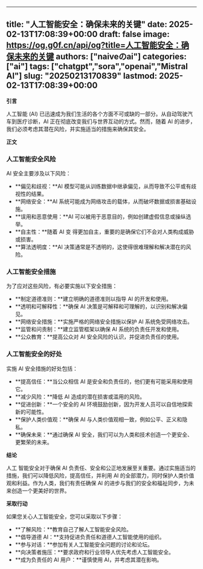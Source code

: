 
---
title: "人工智能安全：确保未来的关键"
date: 2025-02-13T17:08:39+00:00
draft: false
image: https://og.g0f.cn/api/og?title=人工智能安全：确保未来的关键
authors: ["naiveのai"]
categories: ["ai"]
tags: ["chatgpt","sora","openai","Mistral AI"]
slug: "20250213170839"
lastmod: 2025-02-13T17:08:39+00:00
---
**引言**

人工智能 (AI) 已迅速成为我们生活的各个方面不可或缺的一部分。从自动驾驶汽车到医疗诊断，AI 正在彻底改变我们与世界互动的方式。然而，随着 AI 的进步，我们必须考虑其潜在风险，并实施适当的措施来确保其安全。

**正文**

### 人工智能安全风险

AI 安全主要涉及以下风险：

- **偏见和歧视：**AI 模型可能从训练数据中继承偏见，从而导致不公平或有歧视性的结果。
- **网络安全：**AI 系统可能成为网络攻击的载体，从而破坏数据或损害基础设施。
- **误用和恶意使用：**AI 可以被用于恶意目的，例如创建虚假信息或操纵选举。
- **自主性：**随着 AI 变 得更加自主，重要的是确保它们不会对人类构成威胁或损害。
- **算法透明度：**AI 决策通常是不透明的，这使得很难理解和解决潜在的风险。

### 人工智能安全措施

为了应对这些风险，有必要实施以下安全措施：

- **制定道德准则：**建立明确的道德准则以指导 AI 的开发和使用。
- **透明和可解释性：**确保 AI 决策是可解释和可理解的，以识别和解决偏见。
- **网络安全措施：**实施严格的网络安全措施以保护 AI 系统免受网络攻击。
- **监管和问责制：**建立监管框架以确保 AI 系统的负责任开发和使用。
- **公众教育：**提高公众对 AI 安全风险的认识，并促进负责任的使用。

### 人工智能安全的好处

实施 AI 安全措施的好处包括：

- **提高信任：**当公众相信 AI 是安全和负责任的，他们更有可能采用和使用它。
- **减少风险：**降低 AI 造成的潜在损害或滥用的风险。
- **促进创新：**一个安全的 AI 环境鼓励创新，因为开发人员可以自信地探索新的可能性。
- **保护人类价值观：**确保 AI 与人类价值观相一致，例如公平、正义和隐私。
- **确保未来：**通过确保 AI 安全，我们可以为人类和技术创造一个更安全、更繁荣的未来。

**结论**

人工 智能安全对于确保 AI 负责任、安全和公正地发展至关重要。通过实施适当的措施，我们可以降低风险，提高信任，并利用 AI 的全部潜力，同时保护人类价值观和利益。作为人类，我们有责任确保 AI 的进步与我们的安全和福祉同步，为未来创造一个更美好的世界。

**采取行动**

如果您关心人工智能安全，您可以采取以下步骤：

- **了解风险：**教育自己了解人工智能安全风险。
- **倡导道德 AI：**支持促进负责任和道德人工智能使用的组织。
- **参与对话：**参加有关人工智能安全问题的讨论和论坛。
- **向决策者施压：**要求政府和行业领导人优先考虑人工智能安全。
- **成为负责任的 AI 用户：**谨慎使用 AI，并考虑其潜在影响。